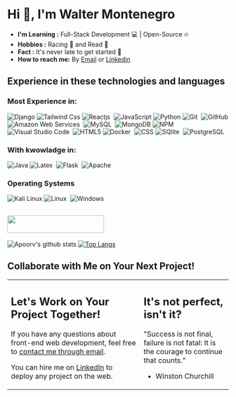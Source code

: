 # Hi 👋, I'm Walter Montenegro

-  **I'm Learning :** Full-Stack Development 💻 | Open-Source :fire:	
-  **Hobbies :** Racing 🏁 and Read 📖
-  **Fact :** It's never late to get started 🎯
-  **How to reach me:** By <a href="mailto:jsMonte31@gmail.com" >Email</a> or <a href="https://www.linkedin.com/in/montenegrowalter/" >Linkedin</a>
## Experience in these technologies and languages

### Most Experience in:
![Django](https://img.shields.io/badge/Django-092E20?style=flat-square&logo=django&logoColor=white)
![Tailwind Css](https://img.shields.io/badge/TailwindCSS-%2338B2AC.svg?logo=tailwindcss&logoColor=white)
![Reactjs](https://img.shields.io/badge/React-20232A?style=flat&logo=react&logoColor=61DAFB)&nbsp;
![JavaScript](https://img.shields.io/badge/-JavaScript-black?style=flat-square&logo=javascript)
![Python](https://img.shields.io/badge/Python-14354C?style=flat-square&logo=python&logoColor=white)
![Git](https://img.shields.io/badge/-Git-05122A?style=flat&logo=git)&nbsp;
![GitHub](https://img.shields.io/badge/-GitHub-181717?style=flat-square&logo=github)
![Amazon Web Services](https://img.shields.io/badge/Amazon_AWS-232F3E?style=flat&logo=amazon-aws&logoColor=white)&nbsp;
![MySQL](https://img.shields.io/badge/MySQL-00000F?style=flat&logo=mysql&logoColor=white)&nbsp;
![MongoDB](https://img.shields.io/badge/MongoDB-47A248?style=flat&logo=mongodb&logoColor=green)
![NPM](https://img.shields.io/badge/npm-CB3837?style=flat&logo=npm&logoColor=white)&nbsp;
![Visual Studio Code](https://img.shields.io/badge/-Visual%20Studio%20Code-05122A?style=flat&logo=visual-studio-code&logoColor=007ACC)&nbsp;
![HTML5](https://img.shields.io/badge/HTML-239120?style=flat-square&logo=html5&logoColor=white)
![Docker](https://img.shields.io/badge/Docker-2CA5E0?style=flat&logo=docker&logoColor=white)&nbsp;
![CSS](https://img.shields.io/badge/CSS-239120?&style=flat-square&logo=css3&logoColor=white)
![SQlite](https://img.shields.io/badge/-SQlite-05122A?style=flat&logo=sqlite&logoColor=A8B9CC)&nbsp;
![PostgreSQL](https://img.shields.io/badge/PostgreSQL-316192?style=flat&logo=postgresql&logoColor=green)

### With kwowladge in: 
![Java](https://img.shields.io/badge/-Java-007396?style=flat-square&logo=java)
![Latex](https://img.shields.io/badge/-Latex-05122A?style=flat&logo=latex&logoColor=008080)&nbsp;
![Flask](https://img.shields.io/badge/Flask-000000?style=flat&logo=flask&logoColor=white)&nbsp;
![Apache](https://img.shields.io/badge/Apache-D22128?style=flat&logo=Apache&logoColor=white)

### Operating Systems

![Kali Linux](https://img.shields.io/badge/Kali_Linux-557C94?logo=kali-linux&logoColor=white)
![Linux](https://img.shields.io/badge/Linux-05122A?style=flat&logo=linux&logoColor=white)&nbsp;
![Windows](https://img.shields.io/badge/Windows-0078D6?logo=windows&logoColor=white)

## <img style="height: 40px; width: 220px" src="https://img.shields.io/badge/-Github Stats:-181717?style=flat&logo=github"/> 

![Apoorv's github stats](https://github-readme-stats.vercel.app/api?username=mojezcg&show_icons=true&title_color=7031f7&icon_color=4622e5&text_color=fff&bg_color=0f0f0f&hide=["stars"])
[![Top Langs](https://github-readme-stats.vercel.app/api/top-langs/?username=mojezcg&layout=compact&title_color=7031f7&text_color=fff&bg_color=0f0f0f)](https://github.com/anuraghazra/github-readme-stats)

## Collaborate with Me on Your Next Project!
<table style="border: none ">
  <tr>
  <td  width="60%" valign="top">

## Let's Work on Your Project Together!

If you have any questions about front-end web development, feel free to <a href="mailto:jsMonte31@gmail.com">contact me through email</a>.

You can hire me on <a href="https://www.linkedin.com/in/montenegrowalter/">LinkedIn</a> to deploy any project on the web.

  </td>
  <td width="40%" valign="top">

## It's not perfect, isn't it?


"Success is not final, failure is not fatal: It is the courage to continue that counts."
- Winston Churchill

  </td>
  </tr>
</table>

<!--
**MojeZcg/MojeZcg** is a ✨ _special_ ✨ repository because its `README.md` (this file) appears on your GitHub profile.

Here are some ideas to get you started:

- 🔭 I’m currently working on ...
- 🌱 I’m currently learning ...
- 👯 I’m looking to collaborate on ...
- 🤔 I’m looking for help with ...
- 💬 Ask me about ...
- 📫 How to reach me: ...
- 😄 Pronouns: ...
- ⚡ Fun fact: ...
-->
